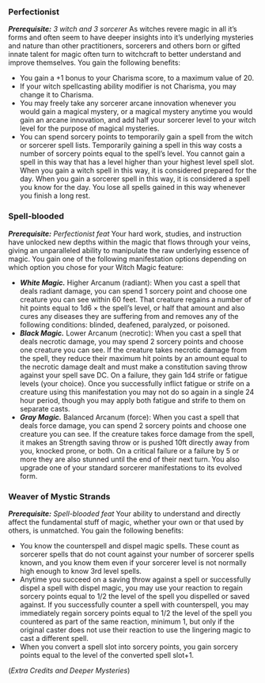 ### Perfectionist 
***Prerequisite:** 3 witch and 3 sorcerer* 
As witches revere magic in all it’s forms and often seem to have deeper insights into it’s underlying mysteries and nature than other practitioners, sorcerers and others born or gifted innate talent for magic often turn to witchcraft to better understand and improve themselves. You gain the following benefits: 
- You gain a +1 bonus to your Charisma score, to a maximum value of 20. 
- If your witch spellcasting ability modifier is not Charisma, you may change it to Charisma. 
- You may freely take any sorcerer arcane innovation whenever you would gain a magical mystery, or a magical mystery anytime you would gain an arcane innovation, and add half your sorcerer level to your witch level for the purpose of magical mysteries. 
- You can spend sorcery points to temporarily gain a spell from the witch or sorcerer spell lists. Temporarily gaining a spell in this way costs a number of sorcery points equal to the spell’s level. You cannot gain a spell in this way that has a level higher than your highest level spell slot. When you gain a witch spell in this way, it is considered prepared for the day. When you gain a sorcerer spell in this way, it is considered a spell you know for the day. You lose all spells gained in this way whenever you finish a long rest.

### Spell-blooded 
***Prerequisite:** Perfectionist feat* 
Your hard work, studies, and instruction have unlocked new depths within the magic that flows through your veins, giving an unparalleled ability to manipulate the raw underlying essence of magic. You gain one of the following manifestation options depending on which option you chose for your Witch Magic feature: 
- ***White Magic.*** Higher Arcanum (radiant): When you cast a spell that deals radiant damage, you can spend 1 sorcery point and choose one creature you can see within 60 feet. That creature regains a number of hit points equal to 1d6 × the spell’s level, or half that amount and also cures any diseases they are suffering from and removes any of the following conditions: blinded, deafened, paralyzed, or poisoned. 
- ***Black Magic.*** Lower Arcanum (necrotic): When you cast a spell that deals necrotic damage, you may spend 2 sorcery points and choose one creature you can see. If the creature takes necrotic damage from the spell, they reduce their maximum hit points by an amount equal to the necrotic damage dealt and must make a constitution saving throw against your spell save DC. On a failure, they gain 1d4 strife or fatigue levels (your choice). Once you successfully inflict fatigue or strife on a creature using this manifestation you may not do so again in a single 24 hour period, though you may apply both fatigue and strife to them on separate casts. 
- ***Gray Magic.*** Balanced Arcanum (force): When you cast a spell that deals force damage, you can spend 2 sorcery points and choose one creature you can see. If the creature takes force damage from the spell, it makes an Strength saving throw or is pushed 10ft directly away from you, knocked prone, or both. On a critical failure or a failure by 5 or more they are also stunned until the end of their next turn. 
You also upgrade one of your standard sorcerer manifestations to its evolved form. 

### Weaver of Mystic Strands 
***Prerequisite:** Spell-blooded feat* 
Your ability to understand and directly affect the fundamental stuff of magic, whether your own or that used by others, is unmatched. You gain the following benefits: 
- You know the counterspell and dispel magic spells. These count as sorcerer spells that do not count against your number of sorcerer spells known, and you know them even if your sorcerer level is not normally high enough to know 3rd level spells. 
- Anytime you succeed on a saving throw against a spell or successfully dispel a spell with dispel magic, you may use your reaction to regain sorcery points equal to 1/2 the level of the spell you dispelled or saved against. If you successfully counter a spell with counterspell, you may immediately regain sorcery points equal to 1/2 the level of the spell you countered as part of the same reaction, minimum 1, but only if the original caster does not use their reaction to use the lingering magic to cast a different spell. 
- When you convert a spell slot into sorcery points, you gain sorcery points equal to the level of the converted spell slot+1.

(*Extra Credits and Deeper Mysteries*)